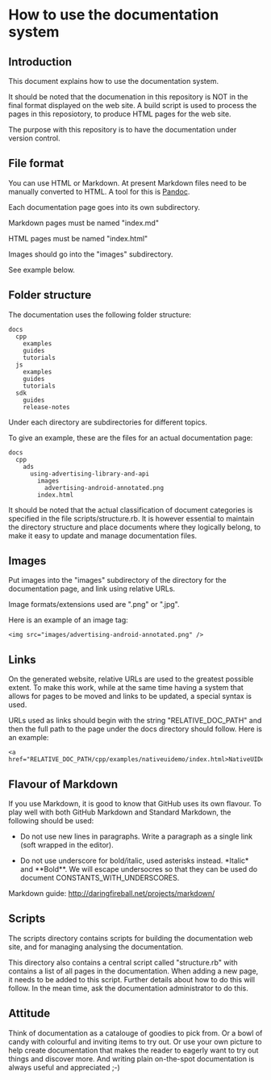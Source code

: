 # How to use the documentation system

## Introduction
This document explains how to use the documentation system.

It should be noted that the documenation in this repository is NOT in the final format displayed on the web site. A build script is used to process the pages in this reposiotory, to produce HTML pages for the web site.

The purpose with this repository is to have the documentation under version control.

## File format

You can use HTML or Markdown. At present Markdown files need to be manually converted to HTML. A tool for this is [Pandoc](http://johnmacfarlane.net/pandoc/).

Each documentation page goes into its own subdirectory.

Markdown pages must be named "index.md"

HTML pages  must be named "index.html"

Images should go into the "images" subdirectory. 

See example below.

## Folder structure

The documentation uses the following folder structure:

    docs
      cpp
        examples
        guides
        tutorials
      js
        examples
        guides
        tutorials
      sdk
        guides
        release-notes

Under each directory are subdirectories for different topics.

To give an example, these are the files for an actual documentation page:

    docs
      cpp
        ads
          using-advertising-library-and-api
            images
              advertising-android-annotated.png
            index.html

It should be noted that the actual classification of document categories is specified in the file scripts/structure.rb. It is however essential to maintain the directory structure and place documents where they logically belong, to make it easy to update and manage documentation files.

## Images

Put images into the "images" subdirectory of the directory for the documentation page, and link using relative URLs.

Image formats/extensions used are ".png" or ".jpg".

Here is an example of an image tag:

    <img src="images/advertising-android-annotated.png" />

## Links

On the generated website, relative URLs are used to the greatest possible extent. To make this work, while at the same time having a system that allows for pages to be moved and links to be updated, a special syntax is used. 

URLs used as links should begin with the string "RELATIVE_DOC_PATH" and then the full path to the page under the docs directory should follow. Here is an example:

    <a href="RELATIVE_DOC_PATH/cpp/examples/nativeuidemo/index.html>NativeUIDemo</a>

## Flavour of Markdown

If you use Markdown, it is good to know that GitHub uses its own flavour. To play well with both GitHub Markdown and Standard Markdown, the following should be used:

* Do not use new lines in paragraphs. Write a paragraph as a single link (soft wrapped in the editor).

* Do not use underscore for bold/italic, used asterisks instead. \*Italic\* and \*\*Bold\*\*. We will escape undersocres so that they can be used do document CONSTANTS\_WITH\_UNDERSCORES.

Markdown guide: http://daringfireball.net/projects/markdown/

## Scripts

The scripts directory contains scripts for building the documentation web site, and for managing analysing the documentation.

This directory also contains a central script called "structure.rb" with contains a list of all pages in the documentation. When adding a new page, it needs to be added to this script. Further details about how to do this will follow. In the mean time, ask the documentation administrator to do this.

## Attitude

Think of documentation as a catalouge of goodies to pick from. Or a bowl of candy with colourful and inviting items to try out. Or use your own picture to help create documentation that makes the reader to eagerly want to try out things and discover more. And writing plain on-the-spot documentation is always useful and appreciated ;-)
